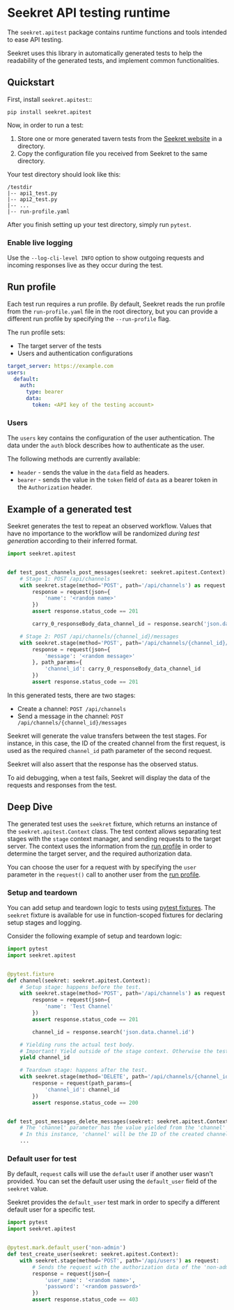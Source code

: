 # Seekret API testing runtime

The `seekret.apitest` package contains runtime functions and tools intended to ease API testing.

Seekret uses this library in automatically generated tests to help the readability of the generated tests, and implement
common functionalities.

## Quickstart

First, install `seekret.apitest`::

    pip install seekret.apitest

Now, in order to run a test:

1. Store one or more generated tavern tests from the [Seekret website](https://app.seekret.com) in a directory.
2. Copy the configuration file you received from Seekret to the same directory.

Your test directory should look like this:

```text
/testdir
|-- api1_test.py
|-- api2_test.py
|-- ...
|-- run-profile.yaml
```

After you finish setting up your test directory, simply run `pytest`.

### Enable live logging

Use the `--log-cli-level INFO` option to show outgoing requests and incoming responses live as they occur during the
test.

## Run profile

Each test run requires a run profile. By default, Seekret reads the run profile from the `run-profile.yaml` file in the
root directory, but you can provide a different run profile by specifying the `--run-profile` flag.

The run profile sets:

* The target server of the tests
* Users and authentication configurations

```yaml
target_server: https://example.com
users:
  default:
    auth:
      type: bearer
      data:
        token: <API key of the testing account>
```

### Users

The `users` key contains the configuration of the user authentication. The data under the `auth` block describes how to
authenticate as the user.

The following methods are currently available:

* `header` - sends the value in the `data` field as headers.
* `bearer` - sends the value in the `token` field of `data` as a bearer token in the `Authorization` header.

## Example of a generated test

Seekret generates the test to repeat an observed workflow. Values that have no importance to the workflow will be
randomized *during test generation* according to their inferred format.

```python
import seekret.apitest


def test_post_channels_post_messages(seekret: seekret.apitest.Context):
    # Stage 1: POST /api/channels
    with seekret.stage(method='POST', path='/api/channels') as request:
        response = request(json={
            'name': '<random name>'
        })
        assert response.status_code == 201

        carry_0_responseBody_data_channel_id = response.search('json.data.channel.id')

    # Stage 2: POST /api/channels/{channel_id}/messages
    with seekret.stage(method='POST', path='/api/channels/{channel_id}/messages') as request:
        response = request(json={
            'message': '<random message>'
        }, path_params={
            'channel_id': carry_0_responseBody_data_channel_id
        })
        assert response.status_code == 201
```

In this generated tests, there are two stages:

* Create a channel: `POST /api/channels`
* Send a message in the channel: `POST /api/channels/{channel_id}/messages`

Seekret will generate the value transfers between the test stages. For instance, in this case, the ID of the created
channel from the first request, is used as the required `channel_id` path parameter of the second request.

Seekret will also assert that the response has the observed status.

To aid debugging, when a test fails, Seekret will display the data of the requests and responses from the test.

## Deep Dive

The generated test uses the `seekret` fixture, which returns an instance of the `seekret.apitest.Context` class. The
test context allows separating test stages with the `stage` context manager, and sending requests to the target server.
The context uses the information from the [run profile](#run-profile) in order to determine the target server, and the
required authorization data.

You can choose the user for a request with by specifying the `user` parameter in the `request()` call to another user
from the [run profile](#run-profile).

### Setup and teardown

You can add setup and teardown logic to tests
using [pytest fixtures](https://docs.pytest.org/en/stable/fixture.html#fixture). The `seekret` fixture is available for
use in function-scoped fixtures for declaring setup stages and logging.

Consider the following example of setup and teardown logic:

```python
import pytest
import seekret.apitest


@pytest.fixture
def channel(seekret: seekret.apitest.Context):
    # Setup stage: happens before the test.
    with seekret.stage(method='POST', path='/api/channels') as request:
        response = request(json={
            'name': 'Test Channel'
        })
        assert response.status_code == 201

        channel_id = response.search('json.data.channel.id')

    # Yielding runs the actual test body.
    # Important! Yield outside of the stage context. Otherwise the test will start in the context of the setup stage.
    yield channel_id

    # Teardown stage: happens after the test.
    with seekret.stage(method='DELETE', path='/api/channels/{channel_id}'):
        response = request(path_params={
            'channel_id': channel_id
        })
        assert response.status_code == 200


def test_post_messages_delete_messages(seekret: seekret.apitest.Context, channel):
    # The 'channel' parameter has the value yielded from the 'channel' fixture.
    # In this instance, 'channel' will be the ID of the created channel.
    ...
```

### Default user for test

By default, `request` calls will use the `default` user if another user wasn't provided. You can set the default user
using the `default_user` field of the `seekret` value.

Seekret provides the `default_user` test mark in order to specify a different default user for a specific test.

```python
import pytest
import seekret.apitest


@pytest.mark.default_user('non-admin')
def test_create_user(seekret: seekret.apitest.Context):
    with seekret.stage(method='POST', path='/api/users') as request:
        # Sends the request with the authorization data of the 'non-admin' user.
        response = request(json={
            'user_name': '<random name>',
            'password': '<random password>'
        })
        assert response.status_code == 403
```
